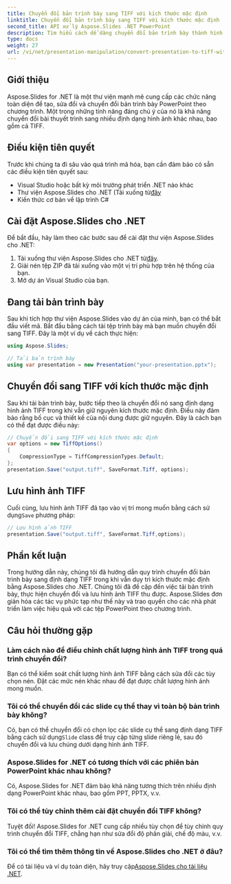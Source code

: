 ```yaml
---
title: Chuyển đổi bản trình bày sang TIFF với kích thước mặc định
linktitle: Chuyển đổi bản trình bày sang TIFF với kích thước mặc định
second_title: API xử lý Aspose.Slides .NET PowerPoint
description: Tìm hiểu cách dễ dàng chuyển đổi bản trình bày thành hình ảnh TIFF với kích thước mặc định bằng Aspose.Slides for .NET.
type: docs
weight: 27
url: /vi/net/presentation-manipulation/convert-presentation-to-tiff-with-default-size/
---
```


## Giới thiệu

Aspose.Slides for .NET là một thư viện mạnh mẽ cung cấp các chức năng toàn diện để tạo, sửa đổi và chuyển đổi bản trình bày PowerPoint theo chương trình. Một trong những tính năng đáng chú ý của nó là khả năng chuyển đổi bài thuyết trình sang nhiều định dạng hình ảnh khác nhau, bao gồm cả TIFF.

## Điều kiện tiên quyết

Trước khi chúng ta đi sâu vào quá trình mã hóa, bạn cần đảm bảo có sẵn các điều kiện tiên quyết sau:

- Visual Studio hoặc bất kỳ môi trường phát triển .NET nào khác
-  Thư viện Aspose.Slides cho .NET (Tải xuống từ[đây](https://downloads.aspose.com/slides/net)
- Kiến thức cơ bản về lập trình C#

## Cài đặt Aspose.Slides cho .NET

Để bắt đầu, hãy làm theo các bước sau để cài đặt thư viện Aspose.Slides cho .NET:

1.  Tải xuống thư viện Aspose.Slides cho .NET từ[đây](https://downloads.aspose.com/slides/net).
2. Giải nén tệp ZIP đã tải xuống vào một vị trí phù hợp trên hệ thống của bạn.
3. Mở dự án Visual Studio của bạn.

## Đang tải bản trình bày

Sau khi tích hợp thư viện Aspose.Slides vào dự án của mình, bạn có thể bắt đầu viết mã. Bắt đầu bằng cách tải tệp trình bày mà bạn muốn chuyển đổi sang TIFF. Đây là một ví dụ về cách thực hiện:

```csharp
using Aspose.Slides;

// Tải bản trình bày
using var presentation = new Presentation("your-presentation.pptx");
```

## Chuyển đổi sang TIFF với kích thước mặc định

Sau khi tải bản trình bày, bước tiếp theo là chuyển đổi nó sang định dạng hình ảnh TIFF trong khi vẫn giữ nguyên kích thước mặc định. Điều này đảm bảo rằng bố cục và thiết kế của nội dung được giữ nguyên. Đây là cách bạn có thể đạt được điều này:

```csharp
// Chuyển đổi sang TIFF với kích thước mặc định
var options = new TiffOptions()
{
    CompressionType = TiffCompressionTypes.Default;
};
presentation.Save("output.tiff", SaveFormat.Tiff, options);
```

## Lưu hình ảnh TIFF

 Cuối cùng, lưu hình ảnh TIFF đã tạo vào vị trí mong muốn bằng cách sử dụng`Save` phương pháp:

```csharp
// Lưu hình ảnh TIFF
presentation.Save("output.tiff", SaveFormat.Tiff,options);
```

## Phần kết luận

Trong hướng dẫn này, chúng tôi đã hướng dẫn quy trình chuyển đổi bản trình bày sang định dạng TIFF trong khi vẫn duy trì kích thước mặc định bằng Aspose.Slides cho .NET. Chúng tôi đã đề cập đến việc tải bản trình bày, thực hiện chuyển đổi và lưu hình ảnh TIFF thu được. Aspose.Slides đơn giản hóa các tác vụ phức tạp như thế này và trao quyền cho các nhà phát triển làm việc hiệu quả với các tệp PowerPoint theo chương trình.

## Câu hỏi thường gặp

### Làm cách nào để điều chỉnh chất lượng hình ảnh TIFF trong quá trình chuyển đổi?

Bạn có thể kiểm soát chất lượng hình ảnh TIFF bằng cách sửa đổi các tùy chọn nén. Đặt các mức nén khác nhau để đạt được chất lượng hình ảnh mong muốn.

### Tôi có thể chuyển đổi các slide cụ thể thay vì toàn bộ bản trình bày không?

 Có, bạn có thể chuyển đổi có chọn lọc các slide cụ thể sang định dạng TIFF bằng cách sử dụng`Slide` class để truy cập từng slide riêng lẻ, sau đó chuyển đổi và lưu chúng dưới dạng hình ảnh TIFF.

### Aspose.Slides for .NET có tương thích với các phiên bản PowerPoint khác nhau không?

Có, Aspose.Slides for .NET đảm bảo khả năng tương thích trên nhiều định dạng PowerPoint khác nhau, bao gồm PPT, PPTX, v.v.

### Tôi có thể tùy chỉnh thêm cài đặt chuyển đổi TIFF không?

Tuyệt đối! Aspose.Slides for .NET cung cấp nhiều tùy chọn để tùy chỉnh quy trình chuyển đổi TIFF, chẳng hạn như sửa đổi độ phân giải, chế độ màu, v.v.

### Tôi có thể tìm thêm thông tin về Aspose.Slides cho .NET ở đâu?

 Để có tài liệu và ví dụ toàn diện, hãy truy cập[Aspose.Slides cho tài liệu .NET](https://reference.aspose.com/slides/net).